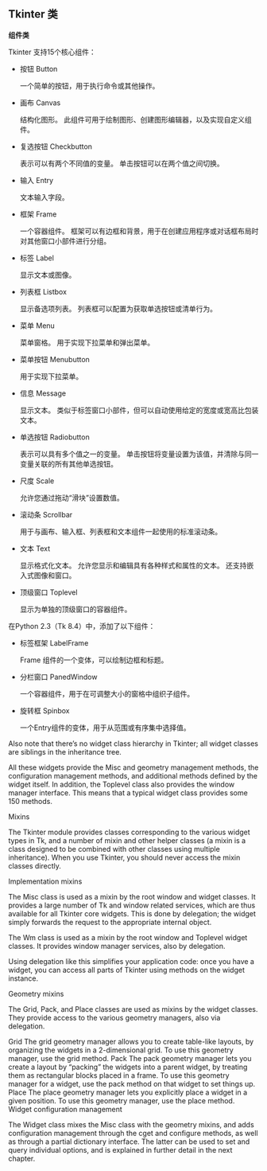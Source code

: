 ## Tkinter 类 ##

**组件类**

Tkinter 支持15个核心组件：

- 按钮 Button

    一个简单的按钮，用于执行命令或其他操作。

- 画布 Canvas

    结构化图形。 此组件可用于绘制图形、创建图形编辑器，以及实现自定义组件。

- 复选按钮 Checkbutton

    表示可以有两个不同值的变量。 单击按钮可以在两个值之间切换。

- 输入 Entry

    文本输入字段。

- 框架 Frame

    一个容器组件。 框架可以有边框和背景，用于在创建应用程序或对话框布局时对其他窗口小部件进行分组。

- 标签 Label

    显示文本或图像。

- 列表框 Listbox

    显示备选项列表。 列表框可以配置为获取单选按钮或清单行为。

- 菜单 Menu

    菜单窗格。 用于实现下拉菜单和弹出菜单。

- 菜单按钮 Menubutton

    用于实现下拉菜单。

- 信息 Message

    显示文本。 类似于标签窗口小部件，但可以自动使用给定的宽度或宽高比包装文本。

- 单选按钮 Radiobutton

    表示可以具有多个值之一的变量。 单击按钮将变量设置为该值，并清除与同一变量关联的所有其他单选按钮。

- 尺度 Scale

    允许您通过拖动“滑块”设置数值。

- 滚动条 Scrollbar

    用于与画布、输入框、列表框和文本组件一起使用的标准滚动条。

- 文本 Text

    显示格式化文本。 允许您显示和编辑具有各种样式和属性的文本。 还支持嵌入式图像和窗口。

- 顶级窗口 Toplevel

    显示为单独的顶级窗口的容器组件。

在Python 2.3（Tk 8.4）中，添加了以下组件：

- 标签框架 LabelFrame

    Frame 组件的一个变体，可以绘制边框和标题。

- 分栏窗口 PanedWindow

    一个容器组件，用于在可调整大小的窗格中组织子组件。

- 旋转框 Spinbox

    一个Entry组件的变体，用于从范围或有序集中选择值。

Also note that there’s no widget class hierarchy in Tkinter; all widget classes are siblings in the inheritance tree.

All these widgets provide the Misc and geometry management methods, the configuration management methods, and additional methods defined by the widget itself. In addition, the Toplevel class also provides the window manager interface. This means that a typical widget class provides some 150 methods.

Mixins

The Tkinter module provides classes corresponding to the various widget types in Tk, and a number of mixin and other helper classes (a mixin is a class designed to be combined with other classes using multiple inheritance). When you use Tkinter, you should never access the mixin classes directly.

Implementation mixins

The Misc class is used as a mixin by the root window and widget classes. It provides a large number of Tk and window related services, which are thus available for all Tkinter core widgets. This is done by delegation; the widget simply forwards the request to the appropriate internal object.

The Wm class is used as a mixin by the root window and Toplevel widget classes. It provides window manager services, also by delegation.

Using delegation like this simplifies your application code: once you have a widget, you can access all parts of Tkinter using methods on the widget instance.

Geometry mixins

The Grid, Pack, and Place classes are used as mixins by the widget classes. They provide access to the various geometry managers, also via delegation.

Grid
The grid geometry manager allows you to create table-like layouts, by organizing the widgets in a 2-dimensional grid. To use this geometry manager, use the grid method.
Pack
The pack geometry manager lets you create a layout by “packing” the widgets into a parent widget, by treating them as rectangular blocks placed in a frame. To use this geometry manager for a widget, use the pack method on that widget to set things up.
Place
The place geometry manager lets you explicitly place a widget in a given position. To use this geometry manager, use the place method.
Widget configuration management

The Widget class mixes the Misc class with the geometry mixins, and adds configuration management through the cget and configure methods, as well as through a partial dictionary interface. The latter can be used to set and query individual options, and is explained in further detail in the next chapter.